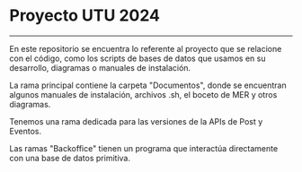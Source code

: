 # Proyecto UTU 2024
--- 
En este repositorio se encuentra lo referente al proyecto que se relacione con el código, como los scripts de bases de datos que usamos en su desarrollo, diagramas o manuales de instalación. 

La rama principal contiene la carpeta "Documentos", donde se encuentran algunos manuales de instalación, archivos .sh, el boceto de MER y otros diagramas.

Tenemos una rama dedicada para las versiones de la APIs de Post y Eventos.

Las ramas "Backoffice" tienen un programa que interactúa directamente con una base de datos primitiva.
